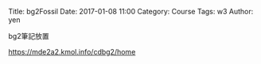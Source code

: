 Title: bg2Fossil
Date: 2017-01-08 11:00
Category: Course
Tags: w3
Author: yen

bg2筆記放置

<!-- PELICAN_END_SUMMARY -->


<a href="https://mde2a2.kmol.info/cdbg2/home">https://mde2a2.kmol.info/cdbg2/home</a>